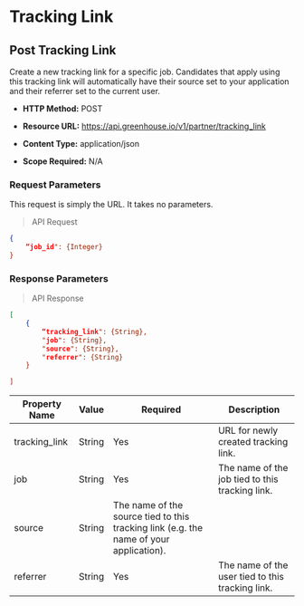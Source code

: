 # Tracking Link

## Post Tracking Link

Create a new tracking link for a specific job. Candidates that apply using this tracking link will automatically have their source set to your application and their referrer set to the current user.



* **HTTP Method:** POST

* **Resource URL:** https://api.greenhouse.io/v1/partner/tracking_link

* **Content Type:** application/json

* **Scope Required:** N/A


### Request Parameters

This request is simply the URL. It takes no parameters.

> API Request

```json
{
	“job_id": {Integer}
}
```

### Response Parameters

> API Response

```json
[
	{ 
		“tracking_link": {String}, 
		"job": {String}, 
		"source": {String},
		"referrer": {String}
	}

]
```

Property Name | Value | Required | Description
-------------- | -------------- | -------------- | -------------- 
tracking_link | String | Yes | URL for newly created tracking link.
job | String | Yes | The name of the job tied to this tracking link.
source | String | The name of the source tied to this tracking link (e.g. the name of your application).
referrer | String | Yes | The name of the user tied to this tracking link.